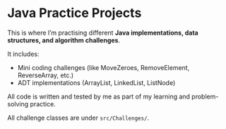# Java Practice Projects

This is where I’m practising different **Java implementations, data structures, and algorithm challenges**.  

It includes:

- Mini coding challenges (like MoveZeroes, RemoveElement, ReverseArray, etc.)  
- ADT implementations (ArrayList, LinkedList, ListNode)  

All code is written and tested by me as part of my learning and problem-solving practice.

All challenge classes are under `src/Challenges/`.  

